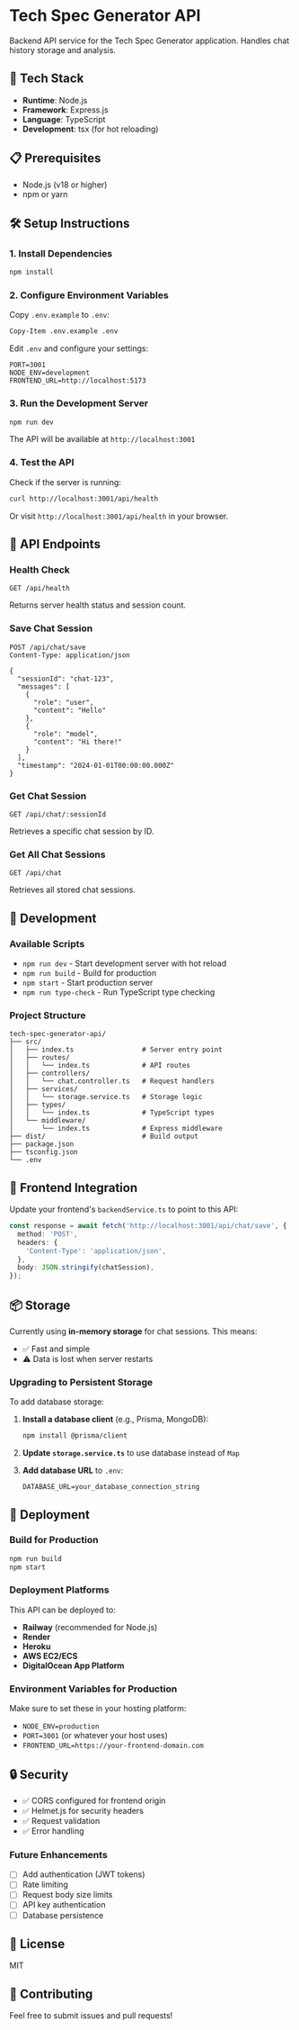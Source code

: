 # Tech Spec Generator API

Backend API service for the Tech Spec Generator application. Handles chat history storage and analysis.

## 🚀 Tech Stack

- **Runtime**: Node.js
- **Framework**: Express.js
- **Language**: TypeScript
- **Development**: tsx (for hot reloading)

## 📋 Prerequisites

- Node.js (v18 or higher)
- npm or yarn

## 🛠️ Setup Instructions

### 1. Install Dependencies

```bash
npm install
```

### 2. Configure Environment Variables

Copy `.env.example` to `.env`:

```bash
Copy-Item .env.example .env
```

Edit `.env` and configure your settings:

```env
PORT=3001
NODE_ENV=development
FRONTEND_URL=http://localhost:5173
```

### 3. Run the Development Server

```bash
npm run dev
```

The API will be available at `http://localhost:3001`

### 4. Test the API

Check if the server is running:

```bash
curl http://localhost:3001/api/health
```

Or visit `http://localhost:3001/api/health` in your browser.

## 📡 API Endpoints

### Health Check
```
GET /api/health
```
Returns server health status and session count.

### Save Chat Session
```
POST /api/chat/save
Content-Type: application/json

{
  "sessionId": "chat-123",
  "messages": [
    {
      "role": "user",
      "content": "Hello"
    },
    {
      "role": "model",
      "content": "Hi there!"
    }
  ],
  "timestamp": "2024-01-01T00:00:00.000Z"
}
```

### Get Chat Session
```
GET /api/chat/:sessionId
```
Retrieves a specific chat session by ID.

### Get All Chat Sessions
```
GET /api/chat
```
Retrieves all stored chat sessions.

## 🔧 Development

### Available Scripts

- `npm run dev` - Start development server with hot reload
- `npm run build` - Build for production
- `npm start` - Start production server
- `npm run type-check` - Run TypeScript type checking

### Project Structure

```
tech-spec-generator-api/
├── src/
│   ├── index.ts                 # Server entry point
│   ├── routes/
│   │   └── index.ts             # API routes
│   ├── controllers/
│   │   └── chat.controller.ts   # Request handlers
│   ├── services/
│   │   └── storage.service.ts   # Storage logic
│   ├── types/
│   │   └── index.ts             # TypeScript types
│   └── middleware/
│       └── index.ts             # Express middleware
├── dist/                        # Build output
├── package.json
├── tsconfig.json
└── .env
```

## 🔗 Frontend Integration

Update your frontend's `backendService.ts` to point to this API:

```typescript
const response = await fetch('http://localhost:3001/api/chat/save', {
  method: 'POST',
  headers: {
    'Content-Type': 'application/json',
  },
  body: JSON.stringify(chatSession),
});
```

## 📦 Storage

Currently using **in-memory storage** for chat sessions. This means:
- ✅ Fast and simple
- ⚠️ Data is lost when server restarts

### Upgrading to Persistent Storage

To add database storage:

1. **Install a database client** (e.g., Prisma, MongoDB):
   ```bash
   npm install @prisma/client
   ```

2. **Update `storage.service.ts`** to use database instead of `Map`

3. **Add database URL** to `.env`:
   ```env
   DATABASE_URL=your_database_connection_string
   ```

## 🚢 Deployment

### Build for Production

```bash
npm run build
npm start
```

### Deployment Platforms

This API can be deployed to:
- **Railway** (recommended for Node.js)
- **Render**
- **Heroku**
- **AWS EC2/ECS**
- **DigitalOcean App Platform**

### Environment Variables for Production

Make sure to set these in your hosting platform:
- `NODE_ENV=production`
- `PORT=3001` (or whatever your host uses)
- `FRONTEND_URL=https://your-frontend-domain.com`

## 🔒 Security

- ✅ CORS configured for frontend origin
- ✅ Helmet.js for security headers
- ✅ Request validation
- ✅ Error handling

### Future Enhancements

- [ ] Add authentication (JWT tokens)
- [ ] Rate limiting
- [ ] Request body size limits
- [ ] API key authentication
- [ ] Database persistence

## 📝 License

MIT

## 🤝 Contributing

Feel free to submit issues and pull requests!

